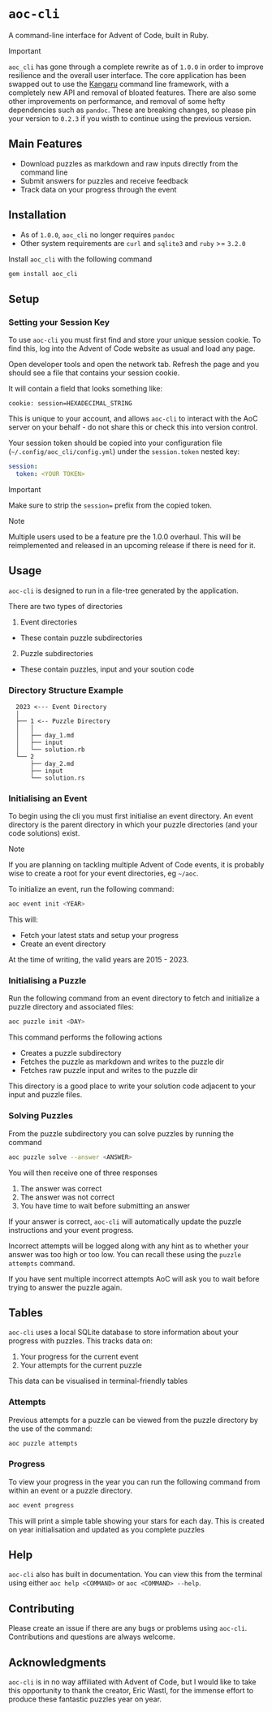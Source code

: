 # `aoc-cli`

A command-line interface for Advent of Code, built in Ruby.

> [!IMPORTANT]
> `aoc_cli` has gone through a complete rewrite as of `1.0.0` in order to improve resilience and the overall user interface.
> The core application has been swapped out to use the [Kangaru](https://github.com/apexatoll/kangaru) command line framework, with a completely new API and removal of bloated features.
> There are also some other improvements on performance, and removal of some hefty dependencies such as `pandoc`.
> These are breaking changes, so please pin your version to `0.2.3` if you wisth to continue using the previous version.


## Main Features

- Download puzzles as markdown and raw inputs directly from the command line
- Submit answers for puzzles and receive feedback
- Track data on your progress through the event


## Installation

- As of `1.0.0`, `aoc_cli` no longer requires `pandoc`
- Other system requirements are `curl` and `sqlite3` and `ruby` >= `3.2.0`


Install `aoc_cli` with the following command

```bash
gem install aoc_cli
```


## Setup

### Setting your Session Key

To use `aoc-cli` you must first find and store your unique session cookie. To find this, log into the Advent of Code website as usual and load any page. 

Open developer tools and open the network tab. Refresh the page and you should see a file that contains your session cookie.

It will contain a field that looks something like:

```
cookie: session=HEXADECIMAL_STRING
```

This is unique to your account, and allows `aoc-cli` to interact with the AoC server on your behalf - do not share this or check this into version control.

Your session token should be copied into your configuration file (`~/.config/aoc_cli/config.yml`) under the `session.token` nested key:

```yaml
session:
  token: <YOUR TOKEN>
```

> [!IMPORTANT]
> Make sure to strip the `session=` prefix from the copied token.

> [!NOTE]
> Multiple users used to be a feature pre the 1.0.0 overhaul. This will be
> reimplemented and released in an upcoming release if there is need for it.


## Usage

`aoc-cli` is designed to run in a file-tree generated by the application. 

There are two types of directories

1. Event directories
- These contain puzzle subdirectories

2. Puzzle subdirectories
- These contain puzzles, input and your soution code

### Directory Structure Example

```
  2023 <--- Event Directory
  │     
  ├── 1 <-- Puzzle Directory
  │   │ 
  │   ├── day_1.md
  │   ├── input
  │   └── solution.rb
  └── 2
      ├── day_2.md
      ├── input
      └── solution.rs
```

### Initialising an Event

To begin using the cli you must first initialise an event directory. An event directory is the parent directory in which your puzzle directories (and your code solutions) exist.

> [!NOTE]
> If you are planning on tackling multiple Advent of Code events, it is probably wise to create a root for your event directories, eg `~/aoc`.

To initialize an event, run the following command:

```bash
aoc event init <YEAR>
```

This will:

- Fetch your latest stats and setup your progress
- Create an event directory

At the time of writing, the valid years are 2015 - 2023.


### Initialising a Puzzle

Run the following command from an event directory to fetch and initialize a puzzle directory and associated files:

```bash
aoc puzzle init <DAY>
```

This command performs the following actions

- Creates a puzzle subdirectory
- Fetches the puzzle as markdown and writes to the puzzle dir
- Fetches raw puzzle input and writes to the puzzle dir

This directory is a good place to write your solution code adjacent to your input and puzzle files.


### Solving Puzzles

From the puzzle subdirectory you can solve puzzles by running the command 

```bash
aoc puzzle solve --answer <ANSWER>
```

You will then receive one of three responses

1. The answer was correct
2. The answer was not correct
3. You have time to wait before submitting an answer

If your answer is correct, `aoc-cli` will automatically update the puzzle instructions and your event progress. 

Incorrect attempts will be logged along with any hint as to whether your answer was too high or too low. You can recall these using the `puzzle attempts` command.

If you have sent multiple incorrect attempts AoC will ask you to wait before trying to answer the puzzle again.


## Tables

`aoc-cli` uses a local SQLite database to store information about your progress with puzzles. This tracks data on:

1. Your progress for the current event
1. Your attempts for the current puzzle

This data can be visualised in terminal-friendly tables


### Attempts

Previous attempts for a puzzle can be viewed from the puzzle directory by the use of the command:

```bash
aoc puzzle attempts
```

### Progress

To view your progress in the year you can run the following command from within an event or a puzzle directory.

```bash
aoc event progress
```

This will print a simple table showing your stars for each day. This is created on year initialisation and updated as you complete puzzles


## Help

`aoc-cli` also has built in documentation. You can view this from the terminal using either `aoc help <COMMAND>` or `aoc <COMMAND> --help`.


## Contributing

Please create an issue if there are any bugs or problems using `aoc-cli`. Contributions and questions are always welcome.


## Acknowledgments

`aoc-cli` is in no way affiliated with Advent of Code, but I would like to take this opportunity to thank the creator, Eric Wastl, for the immense effort to produce these fantastic puzzles year on year.

